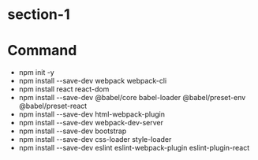 # section-1

# Command

- npm init -y
- npm install --save-dev webpack webpack-cli
- npm install react react-dom
- npm install --save-dev @babel/core babel-loader @babel/preset-env @babel/preset-react
- npm install --save-dev html-webpack-plugin
- npm install --save-dev webpack-dev-server
- npm install --save-dev bootstrap
- npm install --save-dev css-loader style-loader
- npm install --save-dev eslint eslint-webpack-plugin eslint-plugin-react